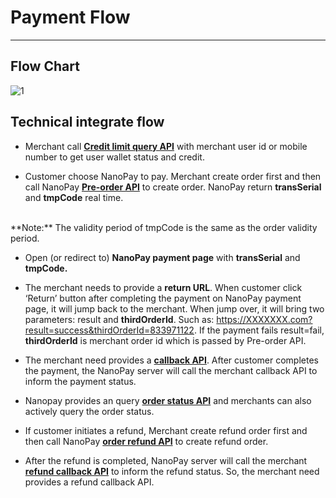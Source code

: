 # Payment Flow

----

## Flow Chart

![1](https://tva1.sinaimg.cn/large/007S8ZIlly1gftf2xxyjkj30u00z975t.jpg)

## Technical integrate flow

* Merchant call **[Credit limit query API](en/api-list/credit-limit-query)** with merchant user id or mobile number to get user wallet status and credit.

* Customer choose NanoPay to pay. Merchant create order first and then call NanoPay **[Pre-order API](en/api-list/pre-order)** to create order. NanoPay return **transSerial** and **tmpCode** real time.
</br>
**Note:** The validity period of tmpCode is the same as the order validity period.

* Open (or redirect to) **NanoPay payment page** with **transSerial** and **tmpCode.**

* The merchant needs to provide a **return URL**. When customer click ‘Return’ button after completing the payment on NanoPay payment page, it will jump back to the merchant. When jump over, it will bring two parameters: result and **thirdOrderId**. Such as: https://XXXXXXX.com?result=success&thirdOrderId=833971122. If the payment fails result=fail, **thirdOrderId** is merchant order id which is passed by Pre-order API.

* The merchant need provides a **[callback API](en/api-list/payment-result-notification)**. After customer completes the payment, the NanoPay server will call the merchant callback API to inform the payment status.

* Nanopay provides an query **[order status API](en/api-list/query-order-status)** and merchants can also actively query the order status.

* If customer initiates a refund, Merchant create refund order first and then call NanoPay **[order refund API](en/api-list/order-refund)** to create refund order.

* After the refund is completed, NanoPay server will call the merchant **[refund callback API](en/api-list/asynnotify-refundresult)** to inform the refund status. So, the merchant need provides a refund callback API.
